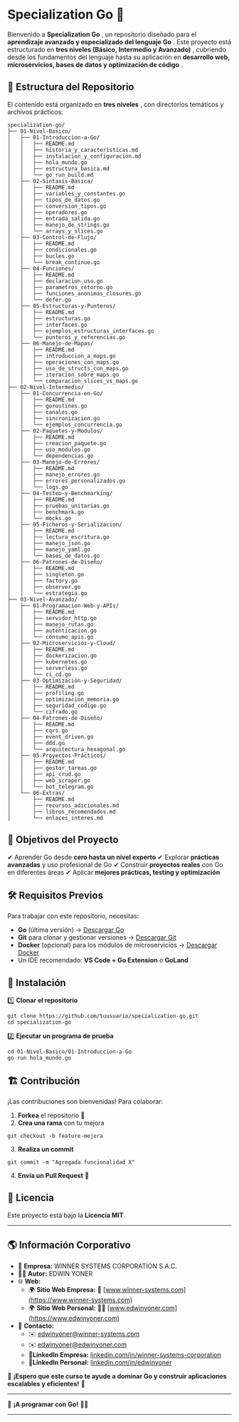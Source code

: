# Specialization Go 🚀

Bienvenido a  **Specialization Go** , un repositorio diseñado para el  **aprendizaje avanzado y especializado del lenguaje Go** . Este proyecto está estructurado en  **tres niveles (Básico, Intermedio y Avanzado)** , cubriendo desde los fundamentos del lenguaje hasta su aplicación en  **desarrollo web, microservicios, bases de datos y optimización de código** .

## 📂 Estructura del Repositorio

El contenido está organizado en  **tres niveles** , con directorios temáticos y archivos prácticos:

```
specialization-go/
├── 01-Nivel-Basico/
│   ├── 01-Introduccion-a-Go/
│   │   ├── README.md
│   │   ├── historia_y_caracteristicas.md
│   │   ├── instalacion_y_configuracion.md
│   │   ├── hola_mundo.go
│   │   ├── estructura_basica.md
│   │   └── go_run_build.md
│   ├── 02-Sintaxis-Basica/
│   │   ├── README.md
│   │   ├── variables_y_constantes.go
│   │   ├── tipos_de_datos.go
│   │   ├── conversion_tipos.go
│   │   ├── operadores.go
│   │   ├── entrada_salida.go
│   │   ├── manejo_de_strings.go
│   │   └── arrays_y_slices.go
│   ├── 03-Control-de-Flujo/
│   │   ├── README.md
│   │   ├── condicionales.go
│   │   ├── bucles.go
│   │   └── break_continue.go
│   ├── 04-Funciones/
│   │   ├── README.md
│   │   ├── declaracion_uso.go
│   │   ├── parametros_retorno.go
│   │   ├── funciones_anonimas_closures.go
│   │   └── defer.go
│   ├── 05-Estructuras-y-Punteros/
│   │   ├── README.md
│   │   ├── estructuras.go
│   │   ├── interfaces.go
│   │   ├── ejemplos_estructuras_interfaces.go
│   │   └── punteros_y_referencias.go
│   ├── 06-Manejo-de-Mapas/
│   │   ├── README.md
│   │   ├── introduccion_a_maps.go
│   │   ├── operaciones_con_maps.go
│   │   ├── uso_de_structs_con_maps.go
│   │   ├── iteracion_sobre_maps.go
│   │   └── comparacion_slices_vs_maps.go
├── 02-Nivel-Intermedio/
│   ├── 01-Concurrencia-en-Go/
│   │   ├── README.md
│   │   ├── goroutines.go
│   │   ├── canales.go
│   │   ├── sincronizacion.go
│   │   └── ejemplos_concurrencia.go
│   ├── 02-Paquetes-y-Modulos/
│   │   ├── README.md
│   │   ├── creacion_paquete.go
│   │   ├── uso_modulos.go
│   │   └── dependencias.go
│   ├── 03-Manejo-de-Errores/
│   │   ├── README.md
│   │   ├── manejo_errores.go
│   │   ├── errores_personalizados.go
│   │   └── logs.go
│   ├── 04-Testeo-y-Benchmarking/
│   │   ├── README.md
│   │   ├── pruebas_unitarias.go
│   │   ├── benchmark.go
│   │   └── mocks.go
│   ├── 05-Ficheros-y-Serializacion/
│   │   ├── README.md
│   │   ├── lectura_escritura.go
│   │   ├── manejo_json.go
│   │   ├── manejo_yaml.go
│   │   └── bases_de_datos.go
│   ├── 06-Patrones-de-Diseño/
│   │   ├── README.md
│   │   ├── singleton.go
│   │   ├── factory.go
│   │   ├── observer.go
│   │   └── estrategia.go
├── 03-Nivel-Avanzado/
│   ├── 01-Programacion-Web-y-APIs/
│   │   ├── README.md
│   │   ├── servidor_http.go
│   │   ├── manejo_rutas.go
│   │   ├── autenticacion.go
│   │   └── consumo_apis.go
│   ├── 02-Microservicios-y-Cloud/
│   │   ├── README.md
│   │   ├── dockerizacion.go
│   │   ├── kubernetes.go
│   │   ├── serverless.go
│   │   └── ci_cd.go
│   ├── 03-Optimización-y-Seguridad/
│   │   ├── README.md
│   │   ├── profiling.go
│   │   ├── optimizacion_memoria.go
│   │   ├── seguridad_codigo.go
│   │   └── cifrado.go
│   ├── 04-Patrones-de-Diseño/
│   │   ├── README.md
│   │   ├── cqrs.go
│   │   ├── event_driven.go
│   │   ├── ddd.go
│   │   └── arquitectura_hexagonal.go
│   ├── 05-Proyectos-Prácticos/
│   │   ├── README.md
│   │   ├── gestor_tareas.go
│   │   ├── api_crud.go
│   │   ├── web_scraper.go
│   │   └── bot_telegram.go
│   └── 06-Extras/
│       ├── README.md
│       ├── recursos_adicionales.md
│       ├── libros_recomendados.md
│       └── enlaces_interes.md
```

## 📌 Objetivos del Proyecto

✔ Aprender Go desde **cero hasta un nivel experto**
✔ Explorar **prácticas avanzadas** y uso profesional de Go
✔ Construir **proyectos reales** con Go en diferentes áreas
✔ Aplicar **mejores prácticas, testing y optimización**

## 🛠️ Requisitos Previos

Para trabajar con este repositorio, necesitas:

* **Go** (última versión) → [Descargar Go](https://golang.org/dl/)
* **Git** para clonar y gestionar versiones → [Descargar Git](https://git-scm.com/)
* **Docker** (opcional) para los módulos de microservicios → [Descargar Docker](https://www.docker.com/)
* Un IDE recomendado: **VS Code + Go Extension** o **GoLand**

## 🚀 Instalación

1️⃣ **Clonar el repositorio**

```
git clone https://github.com/tuusuario/specialization-go.git
cd specialization-go
```

2️⃣ **Ejecutar un programa de prueba**

```
cd 01-Nivel-Basico/01-Introduccion-a-Go
go run hola_mundo.go
```

## 🏗️ Contribución

¡Las contribuciones son bienvenidas! Para colaborar:

1. **Forkea** el repositorio 🍴
2. **Crea una rama** con tu mejora 
```
git checkout -b feature-mejora
```
3. **Realiza un commit** 
```
git commit -m "Agregada funcionalidad X"
```
4. **Envía un Pull Request** 🚀

## 📜 Licencia

Este proyecto está bajo la **Licencia MIT**.

---
## 🌎 Información Corporativo

- 🏢 **Empresa:** WINNER SYSTEMS CORPORATION S.A.C. 
- 👨‍💻 **Autor:** EDWIN YONER
- 🌐 **Web:**
	- 🌍 **Sitio Web Empresa:** 🏢 [www.winner-systems.com](https://www.winner-systems.com)
	- 🌍 **Sitio Web Personal:** 👨‍💻 [www.edwinyoner.com](https://www.edwinyoner.com)
- 📧 **Contacto:**
	- ✉️ [edwinyoner@winner-systems.com]()
	- ✉️ [edwinyoner@edwinyoner.com]()
    - **🔗LinkedIn Empresa:** [linkedin.com/in/winner-systems-corporation](https://linkedin.com/in/winner-systems-corporation)
    - **🔗LinkedIn Personal:** [linkedin.com/in/edwinyoner](https://linkedin.com/in/edwinyoner)

🚀 **¡Espero que este curso te ayude a dominar Go y construir aplicaciones escalables y eficientes!** 🎯

---

🚀 **¡A programar con Go!** 🦫✨

---